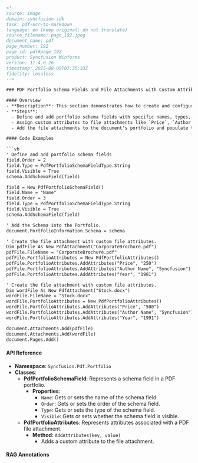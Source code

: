 ```html
<!--
source: image
domain: syncfusion-sdk
task: pdf-ocr-to-markdown
language: en (keep original; do not translate)
source_filename: page_192.jpeg
document_name: pdf
page_number: 192
page_id: pdf#page_192
product: Syncfusion Winforms
version: 11.4.0.26
timestamp: 2025-08-09T07:35:33Z
fidelity: lossless
-->

### PDF Portfolio Schema Fields and File Attachments with Custom Attributes

#### Overview
- **Description**: This section demonstrates how to create and configure PDF portfolio schema fields, add custom file attributes to file attachments, and integrate them into a PDF document.
- **Steps**:
  - Define and add portfolio schema fields with specific names, types, and visibility settings.
  - Assign custom attributes to file attachments like `Price`, `Author Name`, and `Year`.
  - Add the file attachments to the document's portfolio and populate the document's attachments and pages.

#### Code Examples

```vb
' Define and add portfolio schema fields
field.Order = 2
field.Type = PdfPortfolioSchemaFieldType.String
field.Visible = True
schema.AddSchemaField(field)

field = New PdfPortfolioSchemaField()
field.Name = "Name"
field.Order = 3
field.Type = PdfPortfolioSchemaFieldType.String
field.Visible = True
schema.AddSchemaField(field)

' Add the Schema into the Portfolio.
document.PortfolioInformation.Schema = schema

' Create the file attachment with custom file attributes.
Dim pdfFile As New PdfAttachment("CorporateBrochure.pdf")
pdfFile.FileName = "CorporateBrochure.pdf"
pdfFile.PortfolioAttributes = New PdfPortfolioAttributes()
pdfFile.PortfolioAttributes.AddAttributes("Price", "250")
pdfFile.PortfolioAttributes.AddAttributes("Author Name", "Syncfusion")
pdfFile.PortfolioAttributes.AddAttributes("Year", "1981")

' Create the file attachment with custom file attributes.
Dim wordFile As New PdfAttachment("Stock.docx")
wordFile.FileName = "Stock.docx"
wordFile.PortfolioAttributes = New PdfPortfolioAttributes()
wordFile.PortfolioAttributes.AddAttributes("Price", "500")
wordFile.PortfolioAttributes.AddAttributes("Author Name", "Syncfusion")
wordFile.PortfolioAttributes.AddAttributes("Year", "1991")

document.Attachments.Add(pdfFile)
document.Attachments.Add(wordFile)
document.Pages.Add()
```

#### API Reference

- **Namespace**: `Syncfusion.Pdf.Portfolio`
- **Classes**:
  - **PdfPortfolioSchemaField**: Represents a schema field in a PDF portfolio.
    - **Properties**:
      - `Name`: Gets or sets the name of the schema field.
      - `Order`: Gets or sets the order of the schema field.
      - `Type`: Gets or sets the type of the schema field.
      - `Visible`: Gets or sets whether the schema field is visible.
  - **PdfPortfolioAttributes**: Represents attributes associated with a PDF file attachment.
    - **Method**: `AddAttributes(key, value)`
      - Adds a custom attribute to the file attachment.

#### RAG Annotations
<!-- tags: [syncfusion-sdk, winforms, pdf, portfolio, attributes, file attachments, custom fields] keywords: [portfolio schema, custom attributes, file attachments, Syncfusion, PDF attributes] -->
```